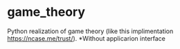 # game_theory
Python realization of game theory (like this implimentation https://ncase.me/trust/). 
*Without applicarion interface
